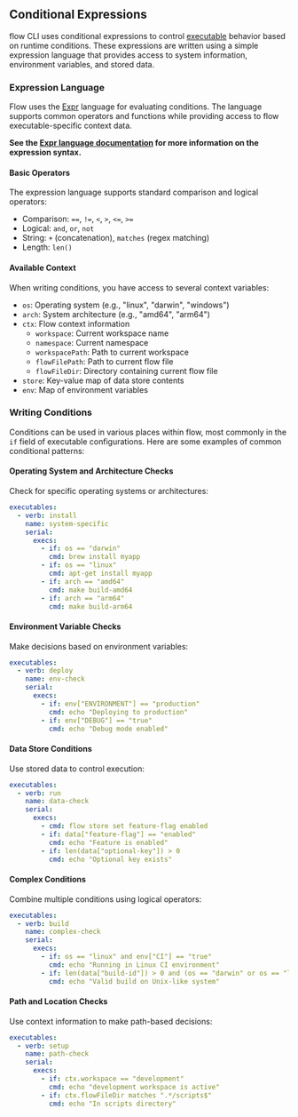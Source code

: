 ## Conditional Expressions

flow CLI uses conditional expressions to control [executable](executable.md) behavior based on runtime conditions. These expressions are written
using a simple expression language that provides access to system information, environment variables, and stored data.

### Expression Language

Flow uses the [Expr](https://expr-lang.org) language for evaluating conditions. The language supports common
operators and functions while providing access to flow executable-specific context data.

**See the [Expr language documentation](https://expr-lang.org/docs/language-definition) for more information on the
expression syntax.**

#### Basic Operators

The expression language supports standard comparison and logical operators:

- Comparison: `==`, `!=`, `<`, `>`, `<=`, `>=`
- Logical: `and`, `or`, `not`
- String: `+` (concatenation), `matches` (regex matching)
- Length: `len()`

#### Available Context

When writing conditions, you have access to several context variables:

- `os`: Operating system (e.g., "linux", "darwin", "windows")
- `arch`: System architecture (e.g., "amd64", "arm64")
- `ctx`: Flow context information
    - `workspace`: Current workspace name
    - `namespace`: Current namespace
    - `workspacePath`: Path to current workspace
    - `flowFilePath`: Path to current flow file
    - `flowFileDir`: Directory containing current flow file
- `store`: Key-value map of data store contents
- `env`: Map of environment variables

### Writing Conditions

Conditions can be used in various places within flow, most commonly in the `if` field of executable configurations. Here are
some examples of common conditional patterns:

#### Operating System and Architecture Checks

Check for specific operating systems or architectures:

```yaml
executables:
  - verb: install
    name: system-specific
    serial:
      execs:
        - if: os == "darwin"
          cmd: brew install myapp
        - if: os == "linux" 
          cmd: apt-get install myapp
        - if: arch == "amd64"
          cmd: make build-amd64
        - if: arch == "arm64"
          cmd: make build-arm64
```

#### Environment Variable Checks

Make decisions based on environment variables:

```yaml
executables:
  - verb: deploy
    name: env-check
    serial:
      execs:
        - if: env["ENVIRONMENT"] == "production"
          cmd: echo "Deploying to production"
        - if: env["DEBUG"] == "true"
          cmd: echo "Debug mode enabled"
```

#### Data Store Conditions

Use stored data to control execution:

```yaml
executables:
  - verb: run
    name: data-check
    serial:
      execs:
        - cmd: flow store set feature-flag enabled
        - if: data["feature-flag"] == "enabled"
          cmd: echo "Feature is enabled"
        - if: len(data["optional-key"]) > 0
          cmd: echo "Optional key exists"
```

#### Complex Conditions

Combine multiple conditions using logical operators:

```yaml
executables:
  - verb: build
    name: complex-check
    serial:
      execs:
        - if: os == "linux" and env["CI"] == "true"
          cmd: echo "Running in Linux CI environment"
        - if: len(data["build-id"]) > 0 and (os == "darwin" or os == "linux")
          cmd: echo "Valid build on Unix-like system"
```

#### Path and Location Checks

Use context information to make path-based decisions:

```yaml
executables:
  - verb: setup
    name: path-check
    serial:
      execs:
        - if: ctx.workspace == "development"
          cmd: echo "development workspace is active"
        - if: ctx.flowFileDir matches ".*/scripts$"
          cmd: echo "In scripts directory"
```
